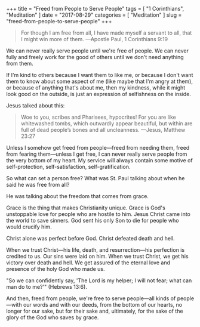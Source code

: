 +++
title = "Freed from People to Serve People"
tags = [ "1 Corinthians", "Meditation" ]
date = "2017-08-29"
categories = [
  "Meditation"
]
slug = "freed-from-people-to-serve-people"
+++

> For though I am free from all, I have made myself a servant to all, that I might win more of them. —Apostle Paul, 1 Corinthians 9:19

We can never really serve people until we're free of people. We can never fully and freely work for the good of others until we don't need anything from them.

If I'm kind to others because I want them to like me, or because I don't want them to know about some aspect of me (like maybe that I'm angry at them), or because of anything that's about me, then my kindness, while it might look good on the outside, is just an expression of selfishness on the inside.

Jesus talked about this:

> Woe to you, scribes and Pharisees, hypocrites! For you are like whitewashed tombs, which outwardly appear beautiful, but within are full of dead people’s bones and all uncleanness. —Jesus, Matthew 23:27

Unless I somehow get freed from people—freed from needing them, freed from fearing them—unless I get free, I can never really serve people from the very bottom of my heart. My service will always contain some motive of self-protection, self-satisfaction, self-gratification.

So what can set a person free? What was St. Paul talking about when he said he was free from all?

He was talking about the freedom that comes from grace.

Grace is the thing that makes Christianity unique. Grace is God's unstoppable love for people who are hostile to him. Jesus Christ came into the world to save sinners. God sent his only Son to die for people who would crucify him.

Christ alone was perfect before God. Christ defeated death and hell.

When we trust Christ—his life, death, and resurrection—his perfection is credited to us. Our sins were laid on him. When we trust Christ, we get his victory over death and hell. We get assured of the eternal love and presence of the holy God who made us.

"So we can confidently say, 'The Lord is my helper; I will not fear; what can man do to me?'" (Hebrews 13:6).

And then, freed from people, we're free to serve people—all kinds of people—with our words and with our deeds, from the bottom of our hearts, no longer for our sake, but for their sake and, ultimately, for the sake of the glory of the God who saves by grace.
